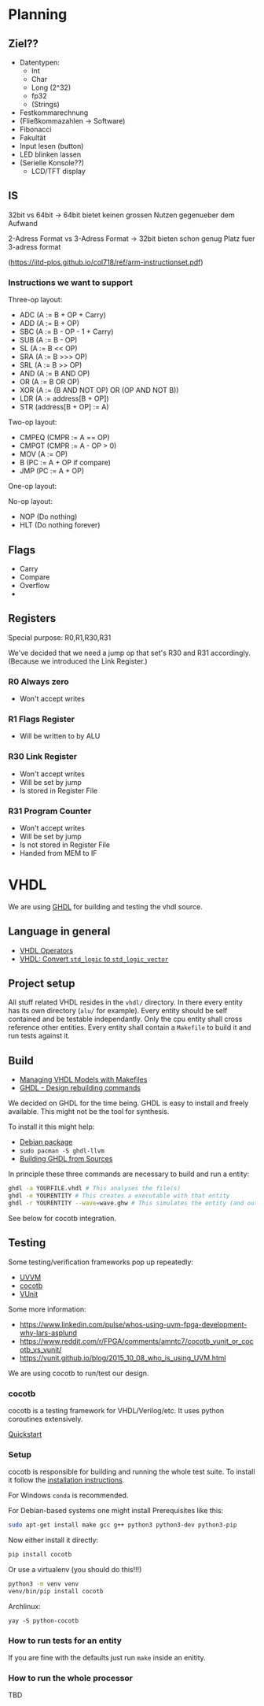 # Planning

## Ziel??
 * Datentypen:
   * Int
   * Char
   * Long (2^32)
   * fp32
   * (Strings)
 * Festkommarechnung
 * (Fließkommazahlen -> Software)
 * Fibonacci
 * Fakultät
 * Input lesen (button)
 * LED blinken lassen
 * (Serielle Konsole??)
   * LCD/TFT display

## IS

32bit vs 64bit
  -> 64bit bietet keinen grossen Nutzen gegenueber dem Aufwand

2-Adress Format vs 3-Adress Format
  -> 32bit bieten schon genug Platz fuer 3-adress format

(https://iitd-plos.github.io/col718/ref/arm-instructionset.pdf)

### Instructions we want to support

Three-op layout:
 * ADC (A := B + OP + Carry)
 * ADD (A := B + OP)
 * SBC (A := B - OP - 1 + Carry)
 * SUB (A := B - OP)
 * SL  (A := B << OP)
 * SRA (A := B >>> OP)
 * SRL (A := B >> OP)
 * AND (A := B AND OP)
 * OR  (A := B OR OP)
 * XOR (A := (B AND NOT OP) OR (OP AND NOT B))
 * LDR (A := address[B + OP])
 * STR (address[B + OP] := A)

Two-op layout:
 * CMPEQ (CMPR := A == OP)
 * CMPGT (CMPR := A - OP > 0)
 * MOV   (A := OP)
 * B     (PC := A + OP if compare)
 * JMP   (PC := A + OP)

One-op layout:

No-op layout:
 * NOP (Do nothing)
 * HLT (Do nothing forever)

## Flags
 * Carry
 * Compare
 * Overflow
 *

## Registers

Special purpose: R0,R1,R30,R31

We've decided that we need a jump op that set's R30 and R31 accordingly. (Because we introduced the Link Register.)

### R0 Always zero
 * Won't accept writes

### R1 Flags Register
 * Will be written to by ALU

### R30 Link Register
 * Won't accept writes
 * Will be set by jump
 * Is stored in Register File

### R31 Program Counter
 * Won't accept writes
 * Will be set by jump
 * Is not stored in Register File
 * Handed from MEM to IF

# VHDL

We are using [GHDL](https://github.com/ghdl/ghdl) for building and testing the vhdl source.

## Language in general
 * [VHDL Operators](https://technobyte.org/operators-vhdl/)
 * [VHDL: Convert `std_logic` to `std_logic_vector`](https://electronics.stackexchange.com/questions/463586/vhdl-convert-std-logic-to-std-logic-vector)

## Project setup

All stuff related VHDL resides in the `vhdl/` directory. In there every entity has its own directory (`alu/` for example). Every entity should be self contained and be testable independantly. Only the cpu entity shall cross reference other entities. Every entity shall contain a `Makefile` to build it and run tests against it.

## Build
 * [Managing VHDL Models with Makefiles](www.pldworld.com/_hdl/1/resources/QUALIS/library/mb004.pdf)
 * [GHDL - Design rebuilding commands](https://ghdl.readthedocs.io/en/latest/using/InvokingGHDL.html#design-rebuilding-commands)

We decided on GHDL for the time being. GHDL is easy to install and freely available. This might not be the tool for synthesis.

To install it this might help:

 * [Debian package](https://packages.debian.org/stable/electronics/ghdl-llvm)
 * `sudo pacman -S ghdl-llvm`
 * [Building GHDL from Sources](https://ghdl.readthedocs.io/en/latest/getting/index.html)

In principle these three commands are necessary to build and run a entity:
```bash
ghdl -a YOURFILE.vhdl # This analyses the file(s)
ghdl -e YOURENTITY # This creates a executable with that entity
ghdl -r YOURENTITY --wave=wave.ghw # This simulates the entity (and outputs a wave.ghw file)
```

See below for cocotb integration.

## Testing
Some testing/verification frameworks pop up repeatedly:

 * [UVVM](https://bitvis.no/dev-tools/uvvm/)
 * [cocotb](https://docs.cocotb.org/en/stable/)
 * [VUnit](http://vunit.github.io/)

Some more information:

 * https://www.linkedin.com/pulse/whos-using-uvm-fpga-development-why-lars-asplund
 * https://www.reddit.com/r/FPGA/comments/amntc7/cocotb_vunit_or_cocotb_vs_vunit/
 * https://vunit.github.io/blog/2015_10_08_who_is_using_UVM.html

We are using cocotb to run/test our design.

### cocotb

cocotb is a testing framework for VHDL/Verilog/etc. It uses python coroutines extensively.

[Quickstart](https://docs.cocotb.org/en/stable/quickstart.html)

### Setup

cocotb is responsible for building and running the whole test suite. To install it follow the [installation instructions](https://docs.cocotb.org/en/stable/install.html).

For Windows `conda` is recommended.

For Debian-based systems one might install Prerequisites like this:
```bash
sudo apt-get install make gcc g++ python3 python3-dev python3-pip
```

Now either install it directly:
```bash
pip install cocotb
```

Or use a virtualenv (you should do this!!!)
```bash
python3 -m venv venv
venv/bin/pip install cocotb
```

Archlinux:
```
yay -S python-cocotb
```

### How to run tests for an entity

If you are fine with the defaults just run `make` inside an enitity.

### How to run the whole processor

TBD
